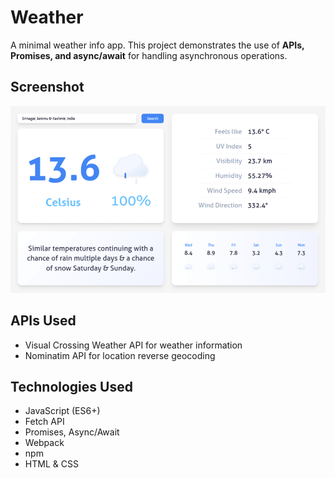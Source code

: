 # Weather

A minimal weather info app. This project demonstrates the use of **APIs, Promises, and async/await** for handling asynchronous operations.

## Screenshot

![screenshot](./src/images/screenshot.png)

## APIs Used
- Visual Crossing Weather API for weather information
- Nominatim API for location reverse geocoding

## Technologies Used
- JavaScript (ES6+)
- Fetch API
- Promises, Async/Await
- Webpack
- npm
- HTML & CSS


